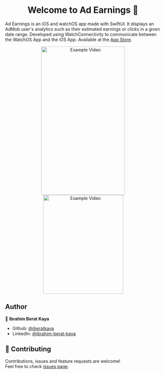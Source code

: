 <h1 align="center">Welcome to Ad Earnings 👋</h1>

Ad Earnings is an iOS and watchOS app made with SwiftUI. It displays an AdMob user's analytics such as their estimated earnings or clicks in a given date range. Developed using WatchConnectivity to communicate between the WatchOS App and the iOS App. Available at the [App Store](https://apps.apple.com/us/app/ad-earnings/id1544731062).

<p align="center">
    <img alt="Example Video" src="https://raw.githubusercontent.com/iberatkaya/adearnings/master/screenshots/1.gif" width="270" height="480">
    <img alt="Example Video" src="https://raw.githubusercontent.com/iberatkaya/adearnings/master/screenshots/2.gif" width="259" height="320">
</p>

## Author

👤 **Ibrahim Berat Kaya**

- Github: [@iberatkaya](https://github.com/iberatkaya)
- LinkedIn: [@ibrahim-berat-kaya](https://linkedin.com/in/ibrahim-berat-kaya)

## 🤝 Contributing

Contributions, issues and feature requests are welcome!<br />Feel free to check [issues page](https://github.com/iberatkaya/ad-earnings/issues).
